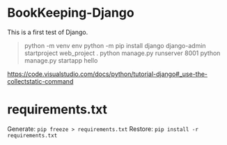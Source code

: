 # BookKeeping-Django
This is a first test of Django.
> python -m venv env
> python -m pip install django
> django-admin startproject web_project .
> python manage.py runserver 8001
> python manage.py startapp hello

https://code.visualstudio.com/docs/python/tutorial-django#_use-the-collectstatic-command

# requirements.txt
Generate: `pip freeze > requirements.txt`
Restore: `pip install -r requirements.txt`